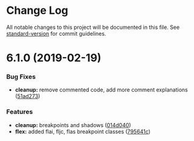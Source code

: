 # Change Log

All notable changes to this project will be documented in this file. See [standard-version](https://github.com/conventional-changelog/standard-version) for commit guidelines.

# 6.1.0 (2019-02-19)


### Bug Fixes

* **cleanup:** remove commented code, add more comment explanations ([51ad273](https://github.com/nullpub/css/commit/51ad273))


### Features

* **cleanup:** breakpoints and shadows ([014d040](https://github.com/nullpub/css/commit/014d040))
* **flex:** added flai, fljc, flas breakpoint classes ([795641c](https://github.com/nullpub/css/commit/795641c))
